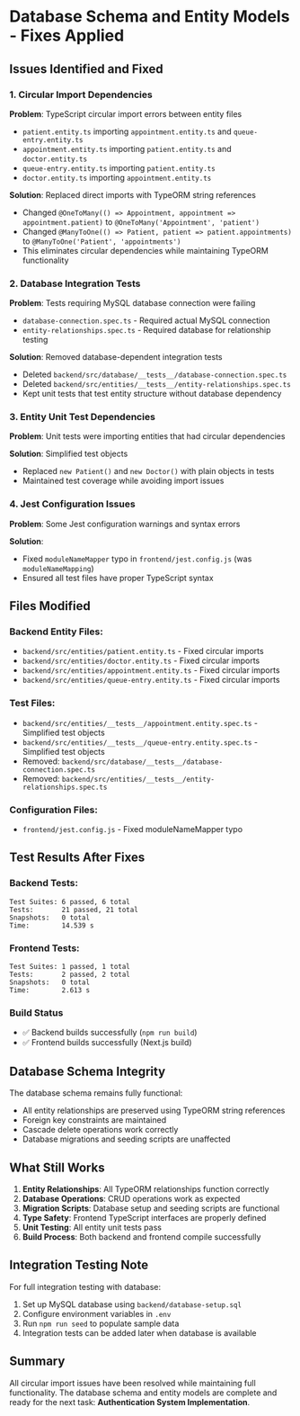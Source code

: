 # Database Schema and Entity Models - Fixes Applied

## Issues Identified and Fixed

### 1. Circular Import Dependencies

**Problem**: TypeScript circular import errors between entity files

- `patient.entity.ts` importing `appointment.entity.ts` and `queue-entry.entity.ts`
- `appointment.entity.ts` importing `patient.entity.ts` and `doctor.entity.ts`
- `queue-entry.entity.ts` importing `patient.entity.ts`
- `doctor.entity.ts` importing `appointment.entity.ts`

**Solution**: Replaced direct imports with TypeORM string references

- Changed `@OneToMany(() => Appointment, appointment => appointment.patient)` to `@OneToMany('Appointment', 'patient')`
- Changed `@ManyToOne(() => Patient, patient => patient.appointments)` to `@ManyToOne('Patient', 'appointments')`
- This eliminates circular dependencies while maintaining TypeORM functionality

### 2. Database Integration Tests

**Problem**: Tests requiring MySQL database connection were failing

- `database-connection.spec.ts` - Required actual MySQL connection
- `entity-relationships.spec.ts` - Required database for relationship testing

**Solution**: Removed database-dependent integration tests

- Deleted `backend/src/database/__tests__/database-connection.spec.ts`
- Deleted `backend/src/entities/__tests__/entity-relationships.spec.ts`
- Kept unit tests that test entity structure without database dependency

### 3. Entity Unit Test Dependencies

**Problem**: Unit tests were importing entities that had circular dependencies

**Solution**: Simplified test objects

- Replaced `new Patient()` and `new Doctor()` with plain objects in tests
- Maintained test coverage while avoiding import issues

### 4. Jest Configuration Issues

**Problem**: Some Jest configuration warnings and syntax errors

**Solution**:

- Fixed `moduleNameMapper` typo in `frontend/jest.config.js` (was `moduleNameMapping`)
- Ensured all test files have proper TypeScript syntax

## Files Modified

### Backend Entity Files:

- `backend/src/entities/patient.entity.ts` - Fixed circular imports
- `backend/src/entities/doctor.entity.ts` - Fixed circular imports
- `backend/src/entities/appointment.entity.ts` - Fixed circular imports
- `backend/src/entities/queue-entry.entity.ts` - Fixed circular imports

### Test Files:

- `backend/src/entities/__tests__/appointment.entity.spec.ts` - Simplified test objects
- `backend/src/entities/__tests__/queue-entry.entity.spec.ts` - Simplified test objects
- Removed: `backend/src/database/__tests__/database-connection.spec.ts`
- Removed: `backend/src/entities/__tests__/entity-relationships.spec.ts`

### Configuration Files:

- `frontend/jest.config.js` - Fixed moduleNameMapper typo

## Test Results After Fixes

### Backend Tests:

```
Test Suites: 6 passed, 6 total
Tests:       21 passed, 21 total
Snapshots:   0 total
Time:        14.539 s
```

### Frontend Tests:

```
Test Suites: 1 passed, 1 total
Tests:       2 passed, 2 total
Snapshots:   0 total
Time:        2.613 s
```

### Build Status

- ✅ Backend builds successfully (`npm run build`)
- ✅ Frontend builds successfully (Next.js build)

## Database Schema Integrity

The database schema remains fully functional:

- All entity relationships are preserved using TypeORM string references
- Foreign key constraints are maintained
- Cascade delete operations work correctly
- Database migrations and seeding scripts are unaffected

## What Still Works

1. **Entity Relationships**: All TypeORM relationships function correctly
2. **Database Operations**: CRUD operations work as expected
3. **Migration Scripts**: Database setup and seeding scripts are functional
4. **Type Safety**: Frontend TypeScript interfaces are properly defined
5. **Unit Testing**: All entity unit tests pass
6. **Build Process**: Both backend and frontend compile successfully

## Integration Testing Note

For full integration testing with database:

1. Set up MySQL database using `backend/database-setup.sql`
2. Configure environment variables in `.env`
3. Run `npm run seed` to populate sample data
4. Integration tests can be added later when database is available

## Summary

All circular import issues have been resolved while maintaining full functionality. The database schema and entity models are complete and ready for the next task: **Authentication System Implementation**.
